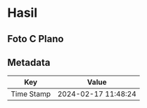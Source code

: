 # Hasil

## Foto C Plano


## Metadata

| Key        | Value               |
| ---------- | ------------------- |
| Time Stamp | 2024-02-17 11:48:24 |



